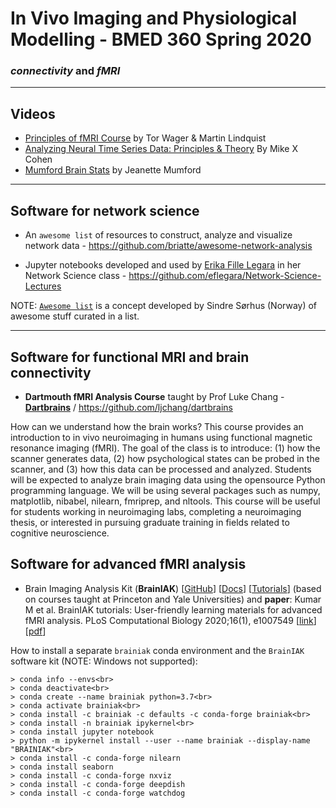 # In Vivo Imaging and Physiological Modelling - BMED 360 Spring 2020

### _connectivity_ and _fMRI_

---------------------
## Videos

- [Principles of fMRI Course](https://www.youtube.com/channel/UC_BIby85hZmcItMrkAlc8eA) by Tor Wager & Martin Lindquist
- [Analyzing Neural Time Series Data: Principles & Theory](http://mikexcohen.com/lectures.html) By Mike X Cohen
- [Mumford Brain Stats](https://www.youtube.com/channel/UCZ7gF0zm35FwrFpDND6DWeA) by Jeanette Mumford


---------------------------------
## Software for network science

- An `awesome list` of resources to construct, analyze and visualize network data - https://github.com/briatte/awesome-network-analysis

- Jupyter notebooks developed and used by [Erika Fille Legara](https://erikalegara.site) in her Network Science class -  https://github.com/eflegara/Network-Science-Lectures





NOTE: [`Awesome list`](https://github.com/sindresorhus/awesome) is a concept developed by Sindre Sørhus (Norway) of awesome stuff curated in a list.

----------------------------------

## Software for functional MRI and brain connectivity

- **Dartmouth fMRI Analysis Course** taught by Prof Luke Chang  - [**Dartbrains**](https://dartbrains.org) /  https://github.com/ljchang/dartbrains

How can we understand how the brain works? This course provides an introduction to in vivo neuroimaging in humans using functional magnetic resonance imaging (fMRI). The goal of the class is to introduce: (1) how the scanner generates data, (2) how psychological states can be probed in the scanner, and (3) how this data can be processed and analyzed. Students will be expected to analyze brain imaging data using the opensource Python programming language. We will be using several packages such as numpy, matplotlib, nibabel, nilearn, fmriprep, and nltools. This course will be useful for students working in neuroimaging labs, completing a neuroimaging thesis, or interested in pursuing graduate training in fields related to cognitive neuroscience.


## Software for advanced fMRI analysis

-  Brain Imaging Analysis Kit (**BrainIAK**) [[GitHub](https://github.com/brainiak/brainiak)] [[Docs](https://brainiak.org/docs)] [[Tutorials](https://brainiak.org/tutorials)] (based on courses taught at Princeton and Yale Universities) and  **paper**: Kumar M et al. BrainIAK tutorials: User-friendly learning materials for advanced fMRI analysis. PLoS Computational Biology 2020;16(1), e1007549  [[link](https://journals.plos.org/ploscompbiol/article?id=10.1371/journal.pcbi.1007549)] [[pdf](https://journals.plos.org/ploscompbiol/article/file?id=10.1371/journal.pcbi.1007549&type=printable)]

How to install a separate `brainiak` conda environment and the `BrainIAK` software kit (NOTE: Windows not supported):

```
> conda info --envs<br>
> conda deactivate<br>
> conda create --name brainiak python=3.7<br>
> conda activate brainiak<br>
> conda install -c brainiak -c defaults -c conda-forge brainiak<br>
> conda install -n brainiak ipykernel<br>
> conda install jupyter notebook
> python -m ipykernel install --user --name brainiak --display-name "BRAINIAK"<br>
> conda install -c conda-forge nilearn
> conda install seaborn
> conda install -c conda-forge nxviz
> conda install -c conda-forge deepdish
> conda install -c conda-forge watchdog
```



